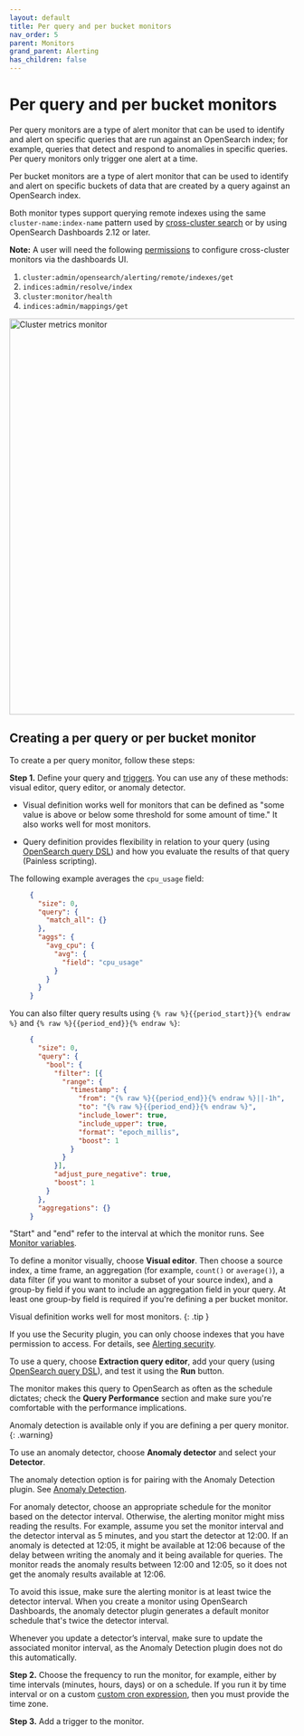 ```yaml
---
layout: default
title: Per query and per bucket monitors
nav_order: 5
parent: Monitors
grand_parent: Alerting
has_children: false
---
```


# Per query and per bucket monitors

Per query monitors are a type of alert monitor that can be used to identify and alert on specific queries that are run against an OpenSearch index; for example, queries that detect and respond to anomalies in specific queries. Per query monitors only trigger one alert at a time. 

Per bucket monitors are a type of alert monitor that can be used to identify and alert on specific buckets of data that are created by a query against an OpenSearch index.

Both monitor types support querying remote indexes using the same `cluster-name:index-name` pattern used by [cross-cluster search](https://opensearch.org/docs/latest/security/access-control/cross-cluster-search/) or by using OpenSearch Dashboards 2.12 or later.

**Note:** A user will need the following [permissions]({{site.url}}{{site.baseurl}}/security/access-control/permissions/) to configure cross-cluster monitors via the dashboards UI.
1. `cluster:admin/opensearch/alerting/remote/indexes/get`
2. `indices:admin/resolve/index`
3. `cluster:monitor/health`
4. `indices:admin/mappings/get`

<img src="{{site.url}}{{site.baseurl}}/images/alerting/cross-cluster-per-query-per-bucket-monitors.png" alt="Cluster metrics monitor" width="700"/>

## Creating a per query or per bucket monitor

To create a per query monitor, follow these steps:

**Step 1.** Define your query and [triggers]({{site.url}}{{site.baseurl}}/observing-your-data/alerting/triggers/). You can use any of these methods: visual editor, query editor, or anomaly detector.

   - Visual definition works well for monitors that can be defined as "some value is above or below some threshold for some amount of time." It also works well for most monitors.

   - Query definition provides flexibility in relation to your query (using [OpenSearch query DSL]({{site.url}}{{site.baseurl}}/opensearch/query-dsl/full-text/index)) and how you evaluate the results of that query (Painless scripting).

The following example averages the `cpu_usage` field:

```json
     {
       "size": 0,
       "query": {
         "match_all": {}
       },
       "aggs": {
         "avg_cpu": {
           "avg": {
             "field": "cpu_usage"
           }
         }
       }
     }
```

You can also filter query results using `{% raw %}{{period_start}}{% endraw %}` and `{% raw %}{{period_end}}{% endraw %}`:

```json
     {
       "size": 0,
       "query": {
         "bool": {
           "filter": [{
             "range": {
               "timestamp": {
                 "from": "{% raw %}{{period_end}}{% endraw %}||-1h",
                 "to": "{% raw %}{{period_end}}{% endraw %}",
                 "include_lower": true,
                 "include_upper": true,
                 "format": "epoch_millis",
                 "boost": 1
               }
             }
           }],
           "adjust_pure_negative": true,
           "boost": 1
         }
       },
       "aggregations": {}
     }
```

"Start" and "end" refer to the interval at which the monitor runs. See [Monitor variables]({{site.url}}{{site.baseurl}}/observing-your-data/alerting/monitors/#monitor-variables).

To define a monitor visually, choose **Visual editor**. Then choose a source index, a time frame, an aggregation (for example, `count()` or `average()`), a data filter (if you want to monitor a subset of your source index), and a group-by field if you want to include an aggregation field in your query. At least one group-by field is required if you're defining a per bucket monitor. 

Visual definition works well for most monitors.
{: .tip }

If you use the Security plugin, you can only choose indexes that you have permission to access. For details, see [Alerting security]({{site.url}}{{site.baseurl}}/security/).

To use a query, choose **Extraction query editor**, add your query (using [OpenSearch query DSL]({{site.url}}{{site.baseurl}}/opensearch/query-dsl/full-text/index)), and test it using the **Run** button.

The monitor makes this query to OpenSearch as often as the schedule dictates; check the **Query Performance** section and make sure you're comfortable with the performance implications.

Anomaly detection is available only if you are defining a per query monitor.
{: .warning}

To use an anomaly detector, choose **Anomaly detector** and select your **Detector**.

The anomaly detection option is for pairing with the Anomaly Detection plugin. See [Anomaly Detection]({{site.url}}{{site.baseurl}}/monitoring-plugins/ad/).

For anomaly detector, choose an appropriate schedule for the monitor based on the detector interval. Otherwise, the alerting monitor might miss reading the results. For example, assume you set the monitor interval and the detector interval as 5 minutes, and you start the detector at 12:00. If an anomaly is detected at 12:05, it might be available at 12:06 because of the delay between writing the anomaly and it being available for queries. The monitor reads the anomaly results between 12:00 and 12:05, so it does not get the anomaly results available at 12:06.

To avoid this issue, make sure the alerting monitor is at least twice the detector interval. When you create a monitor using OpenSearch Dashboards, the anomaly detector plugin generates a default monitor schedule that's twice the detector interval.

Whenever you update a detector’s interval, make sure to update the associated monitor interval, as the Anomaly Detection plugin does not do this automatically.

**Step 2.** Choose the frequency to run the monitor, for example, either by time intervals (minutes, hours, days) or on a schedule. If you run it by time interval or on a custom [custom cron expression]({{site.url}}{{site.baseurl}}/monitoring-plugins/alerting/cron/), then you must provide the time zone.

**Step 3.** Add a trigger to the monitor.

